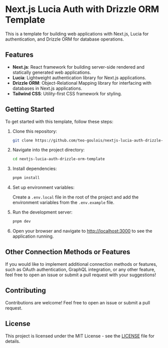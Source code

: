 # Next.js Lucia Auth with Drizzle ORM Template

This is a template for building web applications with Next.js, Lucia for authentication, and Drizzle ORM for database operations.

## Features

- **Next.js**: React framework for building server-side rendered and statically generated web applications.
- **Lucia**: Lightweight authentication library for Next.js applications.
- **Drizzle ORM**: Object-Relational Mapping library for interfacing with databases in Next.js applications.
- **Tailwind CSS**: Utility-first CSS framework for styling.

## Getting Started

To get started with this template, follow these steps:

1. Clone this repository:

   ```bash
   git clone https://github.com/teo-goulois/nextjs-lucia-auth-drizzle-orm-template.git
   ```

2. Navigate into the project directory:

   ```bash
   cd nextjs-lucia-auth-drizzle-orm-template
   ```

3. Install dependencies:

   ```bash
   pnpm install
   ```

4. Set up environment variables:

   Create a `.env.local` file in the root of the project and add the environment variables from the `.env.example` file.

5. Run the development server:

   ```bash
   pnpm dev
   ```

6. Open your browser and navigate to [http://localhost:3000](http://localhost:3000) to see the application running.


## Other Connection Methods or Features

If you would like to implement additional connection methods or features, such as OAuth authentication, GraphQL integration, or any other feature, feel free to open an issue or submit a pull request with your suggestions!

## Contributing

Contributions are welcome! Feel free to open an issue or submit a pull request.

## License

This project is licensed under the MIT License - see the [LICENSE](LICENSE) file for details.
